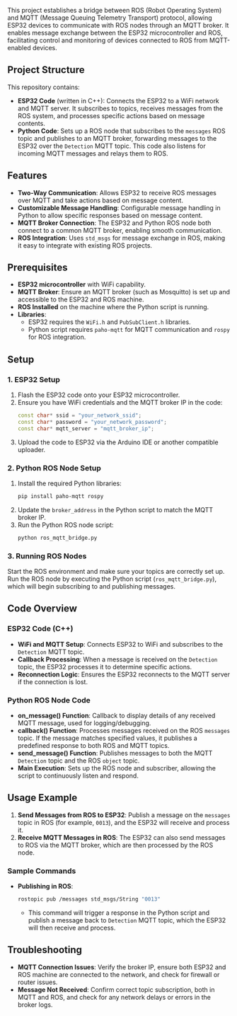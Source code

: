 This project establishes a bridge between ROS (Robot Operating System) and MQTT (Message Queuing Telemetry Transport) protocol, allowing ESP32 devices to communicate with ROS nodes through an MQTT broker. It enables message exchange between the ESP32 microcontroller and ROS, facilitating control and monitoring of devices connected to ROS from MQTT-enabled devices.


## Project Structure

This repository contains:
- **ESP32 Code** (written in C++): Connects the ESP32 to a WiFi network and MQTT server. It subscribes to topics, receives messages from the ROS system, and processes specific actions based on message contents.
- **Python Code**: Sets up a ROS node that subscribes to the `messages` ROS topic and publishes to an MQTT broker, forwarding messages to the ESP32 over the `Detection` MQTT topic. This code also listens for incoming MQTT messages and relays them to ROS.

## Features

- **Two-Way Communication**: Allows ESP32 to receive ROS messages over MQTT and take actions based on message content.
- **Customizable Message Handling**: Configurable message handling in Python to allow specific responses based on message content.
- **MQTT Broker Connection**: The ESP32 and Python ROS node both connect to a common MQTT broker, enabling smooth communication.
- **ROS Integration**: Uses `std_msgs` for message exchange in ROS, making it easy to integrate with existing ROS projects.

## Prerequisites

- **ESP32 microcontroller** with WiFi capability.
- **MQTT Broker**: Ensure an MQTT broker (such as Mosquitto) is set up and accessible to the ESP32 and ROS machine.
- **ROS Installed** on the machine where the Python script is running.
- **Libraries**:
  - ESP32 requires the `WiFi.h` and `PubSubClient.h` libraries.
  - Python script requires `paho-mqtt` for MQTT communication and `rospy` for ROS integration.

## Setup

### 1. ESP32 Setup

1. Flash the ESP32 code onto your ESP32 microcontroller.
2. Ensure you have WiFi credentials and the MQTT broker IP in the code:
   ```cpp
   const char* ssid = "your_network_ssid";
   const char* password = "your_network_password";
   const char* mqtt_server = "mqtt_broker_ip";
   ```
3. Upload the code to ESP32 via the Arduino IDE or another compatible uploader.

### 2. Python ROS Node Setup

1. Install the required Python libraries:
   ```bash
   pip install paho-mqtt rospy
   ```
2. Update the `broker_address` in the Python script to match the MQTT broker IP.
3. Run the Python ROS node script:
   ```bash
   python ros_mqtt_bridge.py
   ```

### 3. Running ROS Nodes

Start the ROS environment and make sure your topics are correctly set up. Run the ROS node by executing the Python script (`ros_mqtt_bridge.py`), which will begin subscribing to and publishing messages.

## Code Overview

### ESP32 Code (C++)

- **WiFi and MQTT Setup**: Connects ESP32 to WiFi and subscribes to the `Detection` MQTT topic.
- **Callback Processing**: When a message is received on the `Detection` topic, the ESP32 processes it to determine specific actions.
- **Reconnection Logic**: Ensures the ESP32 reconnects to the MQTT server if the connection is lost.

### Python ROS Node Code

- **on_message() Function**: Callback to display details of any received MQTT message, used for logging/debugging.
- **callback() Function**: Processes messages received on the ROS `messages` topic. If the message matches specified values, it publishes a predefined response to both ROS and MQTT topics.
- **send_message() Function**: Publishes messages to both the MQTT `Detection` topic and the ROS `object` topic.
- **Main Execution**: Sets up the ROS node and subscriber, allowing the script to continuously listen and respond.

## Usage Example

1. **Send Messages from ROS to ESP32**: Publish a message on the `messages` topic in ROS (for example, `0013`), and the ESP32 will receive and process it.
2. **Receive MQTT Messages in ROS**: The ESP32 can also send messages to ROS via the MQTT broker, which are then processed by the ROS node.

### Sample Commands

- **Publishing in ROS**:
   ```bash
   rostopic pub /messages std_msgs/String "0013"
   ```
   - This command will trigger a response in the Python script and publish a message back to `Detection` MQTT topic, which the ESP32 will then receive and process.

## Troubleshooting

- **MQTT Connection Issues**: Verify the broker IP, ensure both ESP32 and ROS machine are connected to the network, and check for firewall or router issues.
- **Message Not Received**: Confirm correct topic subscription, both in MQTT and ROS, and check for any network delays or errors in the broker logs.

